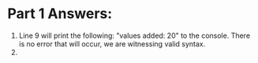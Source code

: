 # Part 1 Answers:
1. Line 9 will print the following: "values added:  20" to the console. There is no error that will occur, we are witnessing valid syntax.
2. 
